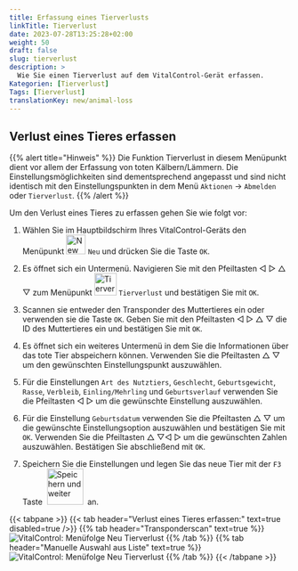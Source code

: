 ```yaml
---
title: Erfassung eines Tierverlusts
linkTitle: Tierverlust
date: 2023-07-28T13:25:28+02:00
weight: 50
draft: false
slug: tierverlust
description: >
  Wie Sie einen Tierverlust auf dem VitalControl-Gerät erfassen.
Kategorien: [Tierverlust]
Tags: [Tierverlust]
translationKey: new/animal-loss
---
```

## Verlust eines Tieres erfassen

{{% alert title="Hinweis" %}}
Die Funktion Tierverlust in diesem Menüpunkt dient vor allem der Erfassung von toten Kälbern/Lämmern. Die Einstellungsmöglichkeiten sind dementsprechend angepasst und sind nicht identisch mit den Einstellungspunkten in dem Menü `Aktionen` -> `Abmelden` oder `Tierverlust`.
{{% /alert %}}

Um den Verlust eines Tieres zu erfassen gehen Sie wie folgt vor:

1. Wählen Sie im Hauptbildschirm Ihres VitalControl-Geräts den Menüpunkt <img src="/icons/main/new-animal.svg" width="35" align="bottom" alt="New animal" /> `Neu` und drücken Sie die Taste `OK`.

2. Es öffnet sich ein Untermenü. Navigieren Sie mit den Pfeiltasten ◁ ▷ △ ▽ zum Menüpunkt <img src="/icons/main/stillbirth.svg" width="40" align="bottom" alt="Tierverlust" /> `Tierverlust` und bestätigen Sie mit `OK`.

3. Scannen sie entweder den Transponder des Muttertieres ein oder verwenden sie die Taste `OK`. Geben Sie mit den Pfeiltasten ◁ ▷ △ ▽ die ID des Muttertieres ein und bestätigen Sie mit `OK`.

4. Es öffnet sich ein weiteres Untermenü in dem Sie die Informationen über das tote Tier abspeichern können. Verwenden Sie die Pfeiltasten △ ▽ um den gewünschten Einstellungspunkt auszuwählen.

5. Für die Einstellungen `Art des Nutztiers`, `Geschlecht`, `Geburtsgewicht`, `Rasse`, `Verbleib`, `Einling/Mehrling` und `Geburtsverlauf` verwenden Sie die Pfeiltasten ◁ ▷ um die gewünschte Einstellung auszuwählen.

6. Für die Einstellung `Geburtsdatum` verwenden Sie die Pfeiltasten △ ▽ um die gewünschte Einstellungsoption auszuwählen und bestätigen Sie mit `OK`. Verwenden Sie die Pfeiltasten  △ ▽◁ ▷ um die gewünschten Zahlen auszuwählen. Bestätigen Sie abschließend mit `OK`.

7. Speichern Sie die Einstellungen und legen Sie das neue Tier mit der `F3` Taste &nbsp;<img src="/icons/footer/save_exit.svg" width="65" align="bottom" alt="Speichern und weiter" />&nbsp; an.

{{< tabpane >}}
{{< tab header="Verlust eines Tieres erfassen:" text=true disabled=true />}}
{{% tab header="Transponderscan" text=true %}}
![VitalControl: Menüfolge Neu Tierverlust](../bilder/tierverlust-scan.png "Verlust eines Tieres erfassen")
{{% /tab %}}
{{% tab header="Manuelle Auswahl aus Liste" text=true %}}
![VitalControl: Menüfolge Neu Tierverlust](../bilder/tierverlust.png "Verlust eines Tieres erfassen")
{{% /tab %}}
{{< /tabpane >}}
